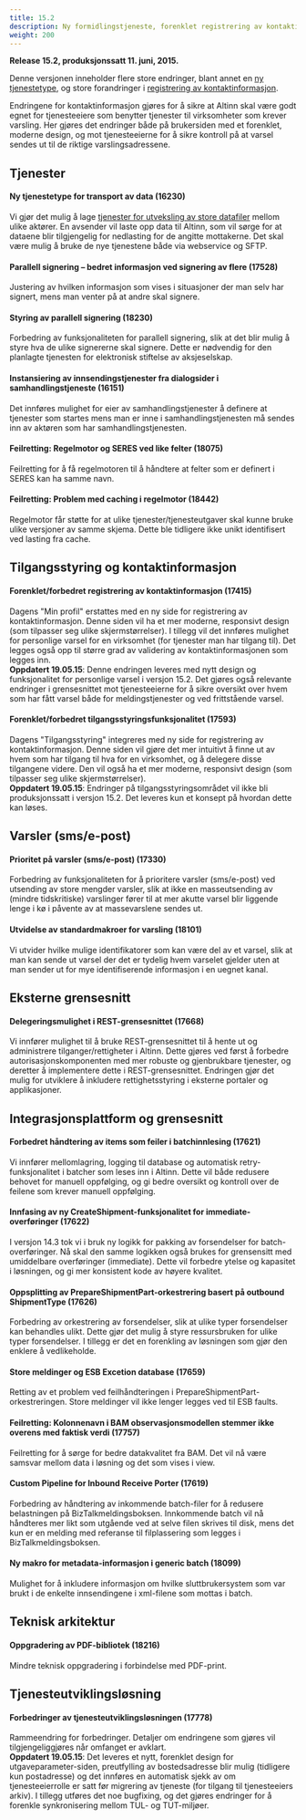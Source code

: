 ```yaml
---
title: 15.2
description: Ny formidlingstjeneste, forenklet registrering av kontaktinformasjon, forbedret parallell signering, delegering via REST API, +++
weight: 200
---
```


**Release 15.2, produksjonssatt 11. juni, 2015.**

Denne versjonen inneholder flere store endringer, blant annet en [ny tjenestetype](#ny-tjenestetype-for-transport-av-data-16230),
og store forandringer i [registrering av kontaktinformasjon](#forenklet-forbedret-registrering-av-kontaktinformasjon-17415).

Endringene for kontaktinformasjon gjøres for å sikre at Altinn skal være godt egnet for tjenesteeiere som benytter tjenester
til virksomheter som krever varsling. Her gjøres det endringer både på brukersiden med et forenklet, moderne design,
og mot tjenesteeierne for å sikre kontroll på at varsel sendes ut til de riktige varslingsadressene.


## Tjenester

#### Ny tjenestetype for transport av data (16230)
Vi gjør det mulig å lage [tjenester for utveksling av store datafiler](/docs/guides/tul/tjenestetyper/formidling/) mellom ulike aktører. En avsender
vil laste opp data til Altinn, som vil sørge for at dataene blir tilgjengelig for nedlasting for de angitte
mottakerne. Det skal være mulig å bruke de nye tjenestene både via webservice og SFTP.

#### Parallell signering – bedret informasjon ved signering av flere (17528)
Justering av hvilken informasjon som vises i situasjoner der man selv har signert, mens man venter på
at andre skal signere.

#### Styring av parallell signering (18230)
Forbedring av funksjonaliteten for parallell signering, slik at det blir mulig å styre hva de ulike
signererne skal signere. Dette er nødvendig for den planlagte tjenesten for elektronisk stiftelse av
aksjeselskap.

#### Instansiering av innsendingstjenester fra dialogsider i samhandlingstjeneste (16151)
Det innføres mulighet for eier av samhandlingstjenester å definere at tjenester som startes mens
man er inne i samhandlingstjenesten må sendes inn av aktøren som har samhandlingstjenesten.

#### Feilretting: Regelmotor og SERES ved like felter (18075)
Feilretting for å få regelmotoren til å håndtere at felter som er definert i SERES kan ha samme navn.

#### Feilretting: Problem med caching i regelmotor (18442)
Regelmotor får støtte for at ulike tjenester/tjenesteutgaver skal kunne bruke ulike versjoner av
samme skjema. Dette ble tidligere ikke unikt identifisert ved lasting fra cache.


## Tilgangsstyring og kontaktinformasjon

#### Forenklet/forbedret registrering av kontaktinformasjon (17415)
Dagens "Min profil" erstattes med en ny side for registrering av kontaktinformasjon. Denne siden vil
ha et mer moderne, responsivt design (som tilpasser seg ulike skjermstørrelser). I tillegg vil det
innføres mulighet for personlige varsel for en virksomhet (for tjenester man har tilgang til). Det
legges også opp til større grad av validering av kontaktinformasjonen som legges inn.  
**Oppdatert 19.05.15**: Denne endringen leveres med nytt design og funksjonalitet for personlige varsel
i versjon 15.2. Det gjøres også relevante endringer i grensesnittet mot tjenesteeierne for å sikre
oversikt over hvem som har fått varsel både for meldingstjenester og ved frittstående varsel.

#### Forenklet/forbedret tilgangsstyringsfunksjonalitet (17593)
Dagens "Tilgangsstyring" integreres med ny side for registrering av kontaktinformasjon. Denne siden
vil gjøre det mer intuitivt å finne ut av hvem som har tilgang til hva for en virksomhet, og å delegere
disse tilgangene videre. Den vil også ha et mer moderne, responsivt design (som tilpasser seg ulike
skjermstørrelser).  
**Oppdatert 19.05.15**: Endringer på tilgangsstyringsområdet vil ikke bli produksjonssatt i versjon 15.2.
Det leveres kun et konsept på hvordan dette kan løses.


## Varsler (sms/e-post)

#### Prioritet på varsler (sms/e-post) (17330)
Forbedring av funksjonaliteten for å prioritere varsler (sms/e-post) ved utsending av store mengder
varsler, slik at ikke en masseutsending av (mindre tidskritiske) varslinger fører til at mer akutte varsel
blir liggende lenge i kø i påvente av at massevarslene sendes ut.

#### Utvidelse av standardmakroer for varsling (18101)
Vi utvider hvilke mulige identifikatorer som kan være del av et varsel, slik at man kan sende ut varsel
der det er tydelig hvem varselet gjelder uten at man sender ut for mye identifiserende informasjon i
en uegnet kanal.


## Eksterne grensesnitt

#### Delegeringsmulighet i REST-grensesnittet (17668)
Vi innfører mulighet til å bruke REST-grensesnittet til å hente ut og administrere tilganger/rettigheter
i Altinn. Dette gjøres ved først å forbedre autorisasjonskomponenten med mer robuste og
gjenbrukbare tjenester, og deretter å implementere dette i REST-grensesnittet. Endringen gjør det
mulig for utviklere å inkludere rettighetsstyring i eksterne portaler og applikasjoner.


## Integrasjonsplattform og grensesnitt

#### Forbedret håndtering av items som feiler i batchinnlesing (17621)
Vi innfører mellomlagring, logging til database og automatisk retry-funksjonalitet i batcher som leses
inn i Altinn. Dette vil både redusere behovet for manuell oppfølging, og gi bedre oversikt og kontroll
over de feilene som krever manuell oppfølging.

#### Innfasing av ny CreateShipment-funksjonalitet for immediate-overføringer (17622)
I versjon 14.3 tok vi i bruk ny logikk for pakking av forsendelser for batch-overføringer. Nå skal den
samme logikken også brukes for grensensitt med umiddelbare overføringer (immediate). Dette vil
forbedre ytelse og kapasitet i løsningen, og gi mer konsistent kode av høyere kvalitet.

#### Oppsplitting av PrepareShipmentPart-orkestrering basert på outbound ShipmentType (17626)
Forbedring av orkestrering av forsendelser, slik at ulike typer forsendelser kan behandles ulikt. Dette
gjør det mulig å styre ressursbruken for ulike typer forsendelser. I tillegg er det en forenkling av
løsningen som gjør den enklere å vedlikeholde.

#### Store meldinger og ESB Excetion database (17659)
Retting av et problem ved feilhåndteringen i PrepareShipmentPart-orkestreringen. Store meldinger
vil ikke lenger legges ved til ESB faults.

#### Feilretting: Kolonnenavn i BAM observasjonsmodellen stemmer ikke overens med faktisk verdi (17757)
Feilretting for å sørge for bedre datakvalitet fra BAM. Det vil nå være samsvar mellom data i løsning
og det som vises i view.

#### Custom Pipeline for Inbound Receive Porter (17619)
Forbedring av håndtering av inkommende batch-filer for å redusere belastningen på BizTalkmeldingsboksen.
Innkommende batch vil nå håndteres mer likt som utgående ved at selve filen
skrives til disk, mens det kun er en melding med referanse til filplassering som legges i BizTalkmeldingsboksen.

#### Ny makro for metadata-informasjon i generic batch (18099)
Mulighet for å inkludere informasjon om hvilke sluttbrukersystem som var brukt i de enkelte
innsendingene i xml-filene som mottas i batch.


## Teknisk arkitektur

#### Oppgradering av PDF-bibliotek (18216)
Mindre teknisk oppgradering i forbindelse med PDF-print.


## Tjenesteutviklingsløsning

#### Forbedringer av tjenesteutviklingsløsningen (17778)
Rammeendring for forbedringer. Detaljer om endringene som gjøres vil tilgjengeliggjøres når
omfanget er avklart.  
**Oppdatert 19.05.15**: Det leveres et nytt, forenklet design for utgaveparameter-siden, preutfylling av
bostedsadresse blir mulig (tidligere kun postadresse) og det innføres en automatisk sjekk av om
tjenesteeierrolle er satt før migrering av tjeneste (for tilgang til tjenesteeiers arkiv). I tillegg utføres
det noe bugfixing, og det gjøres endringer for å forenkle synkronisering mellom TUL- og TUT-miljøer.
